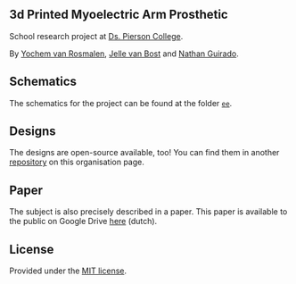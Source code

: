 ## 3d Printed Myoelectric Arm Prosthetic
School research project at [Ds. Pierson College](@Piersoncollege).

By [Yochem van Rosmalen](@yochem), [Jelle van Bost](@jelle641) and [Nathan Guirado](@NathGui).

## Schematics
The schematics for the project can be found at the folder [`ee`](/ee/).

## Designs
The designs are open-source available, too! You can find them in another [repository](https://github.com/3pmap/3dprints) on this organisation page.

## Paper
The subject is also precisely described in a paper. This paper is available to the public on Google Drive [here](https://drive.google.com/file/d/1Y8NJbbq5t4uDQCavqlGbQolRZrRw3rOT/view?usp=sharing) (dutch).

## License
Provided under the [MIT license](https://www.github.com/yochem/3pmap/blob/master/LICENSE).
